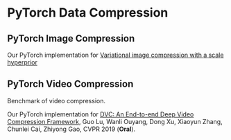 # PyTorch Data Compression

## PyTorch Image Compression
Our PyTorch implementation for [Variational image compression with a scale hyperprior](https://arxiv.org/abs/1802.01436)

## PyTorch Video Compression
Benchmark of video compression.

Our PyTorch implementation for [DVC: An End-to-end Deep Video Compression Framework](https://arxiv.org/abs/1812.00101), Guo Lu, Wanli Ouyang, Dong Xu, Xiaoyun Zhang, Chunlei Cai, Zhiyong Gao, CVPR 2019 (**Oral**).